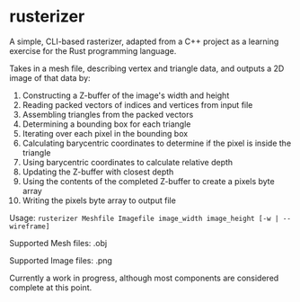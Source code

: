 # rusterizer

A simple, CLI-based rasterizer, adapted from a C++ project as a learning exercise for the Rust programming language.

Takes in a mesh file, describing vertex and triangle data, and outputs a 2D image of that data by:
1. Constructing a Z-buffer of the image's width and height
2. Reading packed vectors of indices and vertices from input file
3. Assembling triangles from the packed vectors
4. Determining a bounding box for each triangle
5. Iterating over each pixel in the bounding box
6. Calculating barycentric coordinates to determine if the pixel is inside the triangle
7. Using barycentric coordinates to calculate relative depth
8. Updating the Z-buffer with closest depth
9. Using the contents of the completed Z-buffer to create a pixels byte array
10. Writing the pixels byte array to output file

Usage: 
`
rusterizer Meshfile Imagefile image_width image_height [-w | --wireframe]
`


Supported Mesh files: .obj

Supported Image files: .png

Currently a work in progress, although most components are considered complete at this point.
